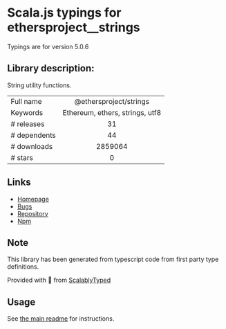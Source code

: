 
# Scala.js typings for ethersproject__strings

Typings are for version 5.0.6

## Library description:
String utility functions.

|                    |                 |
| ------------------ | :-------------: |
| Full name          | @ethersproject/strings |
| Keywords           | Ethereum, ethers, strings, utf8 |
| # releases         | 31 |
| # dependents       | 44 |
| # downloads        | 2859064 |
| # stars            | 0 |

## Links
- [Homepage](https://github.com/ethers-io/ethers.js#readme)
- [Bugs](https://github.com/ethers-io/ethers.js/issues)
- [Repository](https://github.com/ethers-io/ethers.js)
- [Npm](https://www.npmjs.com/package/%40ethersproject%2Fstrings)
    


## Note
This library has been generated from typescript code from first party type definitions.

Provided with :purple_heart: from [ScalablyTyped](https://github.com/oyvindberg/ScalablyTyped)

## Usage
See [the main readme](../../readme.md) for instructions.


